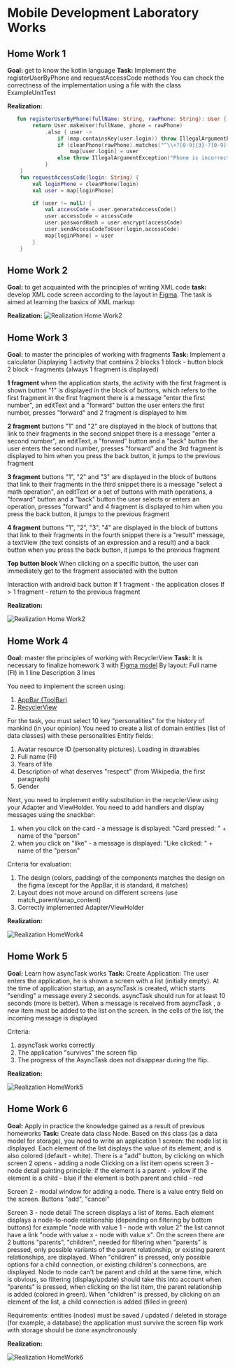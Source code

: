 # Mobile Development Laboratory Works

## Home Work 1
**Goal:** get to know the kotlin language
**Task:** Implement the registerUserByPhone and requestAccessCode methods
You can check the correctness of the implementation using a file with the class ExampleUnitTest

**Realization:**
```Kotlin
   fun registerUserByPhone(fullName: String, rawPhone: String): User {
        return User.makeUser(fullName, phone = rawPhone)
            .also { user ->
                if (map.containsKey(user.login)) throw IllegalArgumentException("User already exists")
                if (cleanPhone(rawPhone).matches("^\\+?[0-9]{3}-?[0-9]{6,12}\$".toRegex()))
                    map[user.login] = user
                else throw IllegalArgumentException("Phone is incorrect")
            }
    }
    fun requestAccessCode(login: String) {
        val loginPhone = cleanPhone(login)
        val user = map[loginPhone]

        if (user != null) {
            val accessCode = user.generateAccessCode()
            user.accessCode = accessCode
            user.passwordHash = user.encrypt(accessCode)
            user.sendAccessCodeToUser(login,accessCode)
            map[loginPhone] = user
        }
    }
```

## Home Work 2
**Goal:** to get acquainted with the principles of writing XML code
**task:** develop XML code screen according to the layout in [Figma](https://www.figma.com/file/2sLJOYX5W0NntXMaF0MI5Q/Antonio?node-id=0%3A1). The task is aimed at learning the basics of XML markup 

**Realization:**
![Realization Home Work2](https://sun9-62.userapi.com/impf/mKUS2u1mb1VnuBsj_XrUKU5JJJRh0-ERSj70cw/XyXGTfV427U.jpg?size=720x1560&quality=95&sign=d6521db72f662f8f4abaa0b7cd093b43&type=album)

## Home Work 3
**Goal:** to master the principles of working with fragments
**Task:** Implement a calculator
Displaying 1 activity that contains 2 blocks
1 block - button block
2 block - fragments (always 1 fragment is displayed)

**1 fragment**
when the application starts, the activity with the first fragment is shown
button "1" is displayed in the block of buttons, which refers to the first fragment
in the first fragment there is a message "enter the first number", an editText and a "forward" button
the user enters the first number, presses "forward" and 2 fragment is displayed to him

**2 fragment**
buttons "1" and "2" are displayed in the block of buttons that link to their fragments
in the second snippet there is a message "enter a second number", an editText, a "forward" button and a "back" button
the user enters the second number, presses "forward" and the 3rd fragment is displayed to him
when you press the back button, it jumps to the previous fragment

**3 fragment**
buttons "1", "2" and "3" are displayed in the block of buttons that link to their fragments
in the third snippet there is a message "select a math operation", an editText or a set of buttons with math operations, a "forward" button and a "back" button
the user selects or enters an operation, presses "forward" and 4 fragment is displayed to him
when you press the back button, it jumps to the previous fragment

**4 fragment**
buttons "1", "2", "3", "4" are displayed in the block of buttons that link to their fragments
in the fourth snippet there is a "result" message, a textView (the text consists of an expression and a result) and a back button
when you press the back button, it jumps to the previous fragment

**Top button block**
When clicking on a specific button, the user can immediately get to the fragment associated with the button

Interaction with android back button
If 1 fragment - the application closes
If > 1 fragment - return to the previous fragment

**Realization:**

![Realization Home Work2](https://github.com/Hestonic/MobileDevelopmentLabWorks/blob/main/video/HomeWork3.gif)

## Home Work 4
**Goal:** master the principles of working with RecyclerView
**Task:** It is necessary to finalize homework 3 with [Figma model](https://www.figma.com/file/Y22zyIa4VgtQNXdzCEjV0X/Untitled-Copy-Copy?node-id=0%3A150)
By layout:
Full name (FI) in 1 line
Description 3 lines

You need to implement the screen using:
1) [AppBar (ToolBar)](https://developer.android.com/training/appbar)
2) [RecyclerView](https://developer.android.com/guide/topics/ui/layout/recyclerview)

For the task, you must select 10 key "personalities" for the history of mankind (in your opinion)
You need to create a list of domain entities (list of data classes) with these personalities
Entity fields:
1) Avatar resource ID (personality pictures). Loading in drawables
2) Full name (FI)
3) Years of life
4) Description of what deserves "respect" (from Wikipedia, the first paragraph)
5) Gender

Next, you need to implement entity substitution in the recyclerView using your Adapter and ViewHolder.
You need to add handlers and display messages using the snackbar:
1) when you click on the card - a message is displayed: "Card pressed: " + name of the "person"
2) when you click on "like" - a message is displayed: "Like clicked: " + name of the "person"

Criteria for evaluation:
1) The design (colors, padding) of the components matches the design on the figma (except for the AppBar, it is standard, it matches)
2) Layout does not move around on different screens (use match_parent/wrap_content)
3) Correctly implemented Adapter/ViewHolder

**Realization:**

![Realization HomeWork4](https://github.com/Hestonic/MobileDevelopmentLabWorks/blob/main/video/HomeWork4.gif)


## Home Work 5
**Goal:** Learn how asyncTask works
**Task:** Create Application:
The user enters the application, he is shown a screen with a list (initially empty). At the time of application startup, an asyncTask is created, which starts "sending" a message every 2 seconds. asyncTask should run for at least 10 seconds (more is better). When a message is received from asyncTask , a new item must be added to the list on the screen. In the cells of the list, the incoming message is displayed

Criteria:
1) asyncTask works correctly
2) The application "survives" the screen flip
3) The progress of the AsyncTask does not disappear during the flip.

**Realization:**

![Realization HomeWork5](https://github.com/Hestonic/MobileDevelopmentLabWorks/blob/main/video/HomeWork5.gif)

## Home Work 6
**Goal:** Apply in practice the knowledge gained as a result of previous homeworks
**Task:** Create data class Node. Based on this class (as a data model for storage), you need to write an application
1 screen:
the node list is displayed. Each element of the list displays the value of its element, and is also colored (default - white). There is a "add" button, by clicking on which screen 2 opens - adding a node
Clicking on a list item opens screen 3 - node detail
painting principle:
if the element is a parent - yellow
if the element is a child - blue
if the element is both parent and child - red

Screen 2 - modal window for adding a node.
There is a value entry field on the screen. Buttons "add", "cancel"

Screen 3 - node detail
The screen displays a list of items. Each element displays a node-to-node relationship (depending on filtering by bottom buttons)
for example "node with value 1 - node with value 2"
the list cannot have a link "node with value x - node with value x". On the screen there are 2 buttons "parents", "children", needed for filtering
when "parents" is pressed, only possible variants of the parent relationship, or existing parent relationships, are displayed. When "children" is pressed, only possible options for a child connection, or existing children's connections, are displayed. Node to node can't be parent and child at the same time, which is obvious, so filtering (display/update) should take this into account
when "parents" is pressed, when clicking on the list item, the parent relationship is added (colored in green). When "children" is pressed, by clicking on an element of the list, a child connection is added (filled in green)

Requirements:
entities (nodes) must be saved / updated / deleted in storage (for example, a database)
the application must survive the screen flip
work with storage should be done asynchronously

**Realization:**

![Realization HomeWork6](https://github.com/Hestonic/MobileDevelopmentLabWorks/blob/main/video/HomeWork6.gif)



